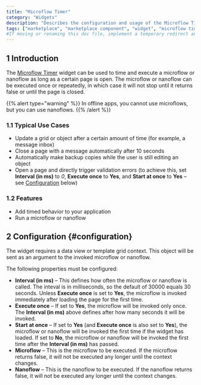 ```yaml
---
title: "Microflow Timer"
category: "Widgets"
description: "Describes the configuration and usage of the Microflow Timer widget, which is available in the Mendix Marketplace."
tags: ["marketplace", "marketplace component", "widget", "microflow timer", "platform support"]
#If moving or renaming this doc file, implement a temporary redirect and let the respective team know they should update the URL in the product. See Mapping to Products for more details.
---
```


## 1 Introduction

The [Microflow Timer](https://marketplace.mendix.com/link/component/27/) widget can be used to time and execute a microflow or nanoflow as long as a certain page is open. The microflow or nanoflow can be executed once or repeatedly, in which case it will not stop until it returns false or until the page is closed. 

{{% alert type="warning" %}}
In offline apps, you cannot use microflows, but you can use nanoflows.
{{% /alert %}}

### 1.1 Typical Use Cases

* Update a grid or object after a certain amount of time (for example, a message inbox)
* Close a page with a message automatically after 10 seconds
* Automatically make backup copies while the user is still editing an object
* Open a page and directly trigger validation errors (to achieve this, set **Interval (in ms)** to *0*, **Execute once** to **Yes**, and **Start at once** to **Yes** – see [Configuration](#configuration) below)

### 1.2 Features

* Add timed behavior to your application
* Run a microflow or nanoflow

## 2 Configuration {#configuration}

The widget requires a data view or template grid context. This object will be sent as an argument to the invoked microflow or nanoflow.

The following properties must be configured:

* **Interval (in ms)** – This defines how often the microflow or nanoflow is called. The inteval is in milliseconds, so the default of 30000 equals 30 seconds. Unless **Execute once** is set to **Yes**, the microflow is invoked immediately after loading the page for the first time.
* **Execute once** – If set to **Yes**, the microflow will be invoked only once. The **Interval (in ms)** above defines after how many seconds it will be invoked.
* **Start at once** – If set to **Yes** (and **Execute once** is also set to **Yes**), the microflow or nanoflow will be invoked the first time if the widget has loaded. If set to **No**, the microflow or nanoflow will be invoked the first time after the **Interval (in ms)** has passed.
* **Microflow** – This is the microflow to be executed. If the microflow returns false, it will not be executed any longer until the context changes.
* **Nanoflow** – This is the nanoflow to be executed. If the nanoflow returns false, it will not be executed any longer until the context changes.
